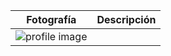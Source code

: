 ﻿
| Fotografía| Descripción |
|--|--|
| ![profile image](https://media.licdn.com/dms/image/D4E03AQEwUlqq_TsDXg/profile-displayphoto-shrink_800_800/0/1693428513322?e=1700697600&v=beta&t=EkEV9O9E1-fpAd7MkT7L0zX-VBtRl4QAFxArxQc5YGw) |  |

<!--stackedit_data:
eyJoaXN0b3J5IjpbLTc3NjgxOTI0OSwyMDU3NjM5OTBdfQ==
-->